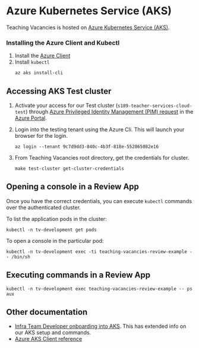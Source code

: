 # Azure Kubernetes Service (AKS)

Teaching Vacancies is hosted on [Azure Kubernetes Service (AKS)](https://learn.microsoft.com/en-us/azure/aks/).

### Installing the Azure Client and Kubectl
1. Install the [Azure Client](https://learn.microsoft.com/en-us/cli/azure/install-azure-cli)
2. Install `kubectl`
    ```
    az aks install-cli
    ```

## Accessing AKS Test cluster

1. Activate your access for our Test cluster (`s189-teacher-services-cloud-test`) through [Azure Privileged Identity Management (PIM) request](https://technical-guidance.education.gov.uk/infrastructure/hosting/azure-cip/#privileged-identity-management-pim-requests) in the [Azure Portal](https://portal.azure.com.mcas.ms/).

2. Login into the testing tenant using the Azure Cli. This will launch your browser for the login.

    ```
    az login --tenant 9c7d9dd3-840c-4b3f-818e-552865082e16
    ```

3. From Teaching Vacancies root directory, get the credentials for cluster.

    ```
    make test-cluster get-cluster-credentials
    ```

## Opening a console in a Review App

Once you have the correct credentials, you can execute `kubectl` commands over the authenticated cluster.

To list the application pods in the cluster:

```
kubectl -n tv-development get pods
```

To open a console in the particular pod:

```
kubectl -n tv-development exec -ti teaching-vacancies-review-example -- /bin/sh
```

## Executing commands in a Review App

```
kubectl -n tv-development exec teaching-vacancies-review-example -- ps aux
```

## Other documentation

- [Infra Team Developer onboarding into AKS](https://github.com/DFE-Digital/teacher-services-cloud/blob/main/documentation/developer-onboarding.md#developer-onboarding). This has extended info on our AKS setup and commands.
- [Azure AKS Client reference](https://learn.microsoft.com/en-us/cli/azure/aks?view=azure-cli-latest)
